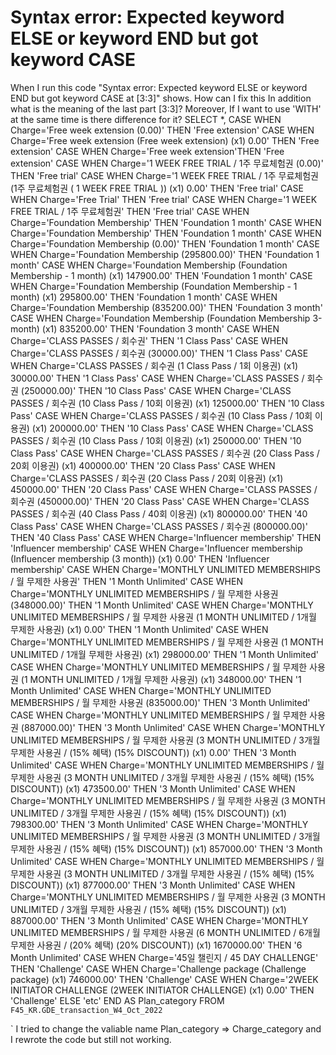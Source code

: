 
# Syntax error: Expected keyword ELSE or keyword END but got keyword CASE

When I run this code "Syntax error: Expected keyword ELSE or keyword END but got keyword CASE at [3:3]"
shows. How can I fix this
In addition what is the meaning of the last part [3:3]?
Moreover, If I want to use 'WITH' at the same time is there difference for it?
SELECT *,
  CASE WHEN Charge='Free week extension (0.00)' THEN 'Free extension'
  CASE WHEN Charge='Free week extension (Free week extension) (x1) 0.00' THEN 'Free extension'
  CASE WHEN Charge='Free week extension'THEN 'Free extension'
  CASE WHEN Charge='1 WEEK FREE TRIAL / 1주 무료체험권 (0.00)' THEN 'Free trial'
  CASE WHEN Charge='1 WEEK FREE TRIAL / 1주 무료체험권 (1주 무료체험권 ( 1 WEEK FREE TRIAL )) (x1) 0.00' THEN 'Free trial'
  CASE WHEN Charge='Free Trial' THEN 'Free trial'
  CASE WHEN Charge='1 WEEK FREE TRIAL / 1주 무료체험권' THEN 'Free trial'
  CASE WHEN Charge='Foundation Membership' THEN 'Foundation 1 month'
  CASE WHEN Charge='Foundation Membership' THEN 'Foundation 1 month'
  CASE WHEN Charge='Foundation Membership (0.00)' THEN 'Foundation 1 month'
  CASE WHEN Charge='Foundation Membership (295800.00)' THEN 'Foundation 1 month'
  CASE WHEN Charge='Foundation Membership (Foundation Membership - 1 month) (x1) 147900.00' THEN 'Foundation 1 month'
  CASE WHEN Charge='Foundation Membership (Foundation Membership - 1 month) (x1) 295800.00' THEN 'Foundation 1 month'
  CASE WHEN Charge='Foundation Membership (835200.00)' THEN 'Foundation 3 month'
  CASE WHEN Charge='Foundation Membership (Foundation Membership 3-month) (x1) 835200.00' THEN 'Foundation 3 month'
  CASE WHEN Charge='CLASS PASSES / 회수권' THEN '1 Class Pass'
  CASE WHEN Charge='CLASS PASSES / 회수권 (30000.00)' THEN '1 Class Pass'
  CASE WHEN Charge='CLASS PASSES / 회수권 (1 Class Pass / 1회 이용권) (x1) 30000.00' THEN '1 Class Pass'
  CASE WHEN Charge='CLASS PASSES / 회수권 (250000.00)' THEN '10 Class Pass'
  CASE WHEN Charge='CLASS PASSES / 회수권 (10 Class Pass / 10회 이용권) (x1) 125000.00' THEN '10 Class Pass'
  CASE WHEN Charge='CLASS PASSES / 회수권 (10 Class Pass / 10회 이용권) (x1) 200000.00' THEN '10 Class Pass'
  CASE WHEN Charge='CLASS PASSES / 회수권 (10 Class Pass / 10회 이용권) (x1) 250000.00' THEN '10 Class Pass'
  CASE WHEN Charge='CLASS PASSES / 회수권 (20 Class Pass / 20회 이용권) (x1) 400000.00' THEN '20 Class Pass'
  CASE WHEN Charge='CLASS PASSES / 회수권 (20 Class Pass / 20회 이용권) (x1) 450000.00' THEN '20 Class Pass'
  CASE WHEN Charge='CLASS PASSES / 회수권 (450000.00)' THEN '20 Class Pass'
  CASE WHEN Charge='CLASS PASSES / 회수권 (40 Class Pass / 40회 이용권) (x1) 800000.00' THEN '40 Class Pass'
  CASE WHEN Charge='CLASS PASSES / 회수권 (800000.00)' THEN '40 Class Pass'
  CASE WHEN Charge='Influencer membership' THEN 'Influencer membership'
  CASE WHEN Charge='Influencer membership (Influencer membership (3 month)) (x1) 0.00' THEN 'Influencer membership'
  CASE WHEN Charge='MONTHLY UNLIMITED MEMBERSHIPS / 월 무제한 사용권' THEN '1 Month Unlimited'
  CASE WHEN Charge='MONTHLY UNLIMITED MEMBERSHIPS / 월 무제한 사용권 (348000.00)' THEN '1 Month Unlimited'
  CASE WHEN Charge='MONTHLY UNLIMITED MEMBERSHIPS / 월 무제한 사용권 (1 MONTH UNLIMITED / 1개월 무제한 사용권) (x1) 0.00' THEN '1 Month Unlimited'
  CASE WHEN Charge='MONTHLY UNLIMITED MEMBERSHIPS / 월 무제한 사용권 (1 MONTH UNLIMITED / 1개월 무제한 사용권) (x1) 298000.00' THEN '1 Month Unlimited'
  CASE WHEN Charge='MONTHLY UNLIMITED MEMBERSHIPS / 월 무제한 사용권 (1 MONTH UNLIMITED / 1개월 무제한 사용권) (x1) 348000.00' THEN '1 Month Unlimited'
  CASE WHEN Charge='MONTHLY UNLIMITED MEMBERSHIPS / 월 무제한 사용권 (835000.00)' THEN '3 Month Unlimited'
  CASE WHEN Charge='MONTHLY UNLIMITED MEMBERSHIPS / 월 무제한 사용권 (887000.00)' THEN '3 Month Unlimited'
  CASE WHEN Charge='MONTHLY UNLIMITED MEMBERSHIPS / 월 무제한 사용권 (3 MONTH UNLIMITED / 3개월 무제한 사용권 / (15% 혜택) (15% DISCOUNT)) (x1) 0.00' THEN '3 Month Unlimited'
  CASE WHEN Charge='MONTHLY UNLIMITED MEMBERSHIPS / 월 무제한 사용권 (3 MONTH UNLIMITED / 3개월 무제한 사용권 / (15% 혜택) (15% DISCOUNT)) (x1) 473500.00' THEN '3 Month Unlimited'
  CASE WHEN Charge='MONTHLY UNLIMITED MEMBERSHIPS / 월 무제한 사용권 (3 MONTH UNLIMITED / 3개월 무제한 사용권 / (15% 혜택) (15% DISCOUNT)) (x1) 798300.00' THEN '3 Month Unlimited'
  CASE WHEN Charge='MONTHLY UNLIMITED MEMBERSHIPS / 월 무제한 사용권 (3 MONTH UNLIMITED / 3개월 무제한 사용권 / (15% 혜택) (15% DISCOUNT)) (x1) 857000.00' THEN '3 Month Unlimited'
  CASE WHEN Charge='MONTHLY UNLIMITED MEMBERSHIPS / 월 무제한 사용권 (3 MONTH UNLIMITED / 3개월 무제한 사용권 / (15% 혜택) (15% DISCOUNT)) (x1) 877000.00' THEN '3 Month Unlimited'
  CASE WHEN Charge='MONTHLY UNLIMITED MEMBERSHIPS / 월 무제한 사용권 (3 MONTH UNLIMITED / 3개월 무제한 사용권 / (15% 혜택) (15% DISCOUNT)) (x1) 887000.00' THEN '3 Month Unlimited'
  CASE WHEN Charge='MONTHLY UNLIMITED MEMBERSHIPS / 월 무제한 사용권 (6 MONTH UNLIMITED / 6개월 무제한 사용권 / (20% 혜택) (20% DISCOUNT)) (x1) 1670000.00' THEN '6 Month Unlimited'
  CASE WHEN Charge='45일 챌린지 / 45 DAY CHALLENGE' THEN 'Challenge'
  CASE WHEN Charge='Challenge package (Challenge package) (x1) 746000.00' THEN 'Challenge'
  CASE WHEN Charge='2WEEK INITIATOR CHALLENGE (2WEEK INITIATOR CHALLENGE) (x1) 0.00' THEN 'Challenge' ELSE 'etc' END AS Plan_category FROM `F45_KR.GDE_transaction_W4_Oct_2022`

`
I tried to change the valiable name Plan_category => Charge_category and I rewrote the code but still not working.

        